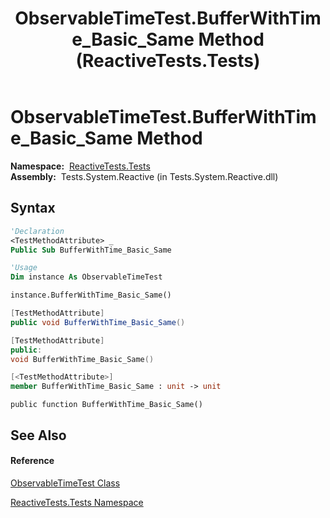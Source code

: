 ﻿---
title: ObservableTimeTest.BufferWithTime_Basic_Same Method  (ReactiveTests.Tests)
TOCTitle: BufferWithTime_Basic_Same Method
ms:assetid: M:ReactiveTests.Tests.ObservableTimeTest.BufferWithTime_Basic_Same
ms:mtpsurl: https://msdn.microsoft.com/en-us/library/reactivetests.tests.observabletimetest.bufferwithtime_basic_same(v=VS.103)
ms:contentKeyID: 36619521
ms.date: 06/28/2011
mtps_version: v=VS.103
f1_keywords:
- ReactiveTests.Tests.ObservableTimeTest.BufferWithTime_Basic_Same
dev_langs:
- CSharp
- JScript
- VB
- FSharp
- c++
---

# ObservableTimeTest.BufferWithTime\_Basic\_Same Method

**Namespace:**  [ReactiveTests.Tests](hh289046\(v=vs.103\).md)  
**Assembly:**  Tests.System.Reactive (in Tests.System.Reactive.dll)

## Syntax

``` vb
'Declaration
<TestMethodAttribute> _
Public Sub BufferWithTime_Basic_Same
```

``` vb
'Usage
Dim instance As ObservableTimeTest

instance.BufferWithTime_Basic_Same()
```

``` csharp
[TestMethodAttribute]
public void BufferWithTime_Basic_Same()
```

``` c++
[TestMethodAttribute]
public:
void BufferWithTime_Basic_Same()
```

``` fsharp
[<TestMethodAttribute>]
member BufferWithTime_Basic_Same : unit -> unit 
```

``` jscript
public function BufferWithTime_Basic_Same()
```

## See Also

#### Reference

[ObservableTimeTest Class](hh315045\(v=vs.103\).md)

[ReactiveTests.Tests Namespace](hh289046\(v=vs.103\).md)

